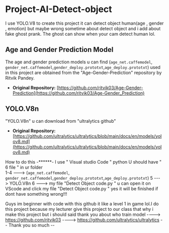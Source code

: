 # Project-AI-Detect-object
I use YOLO.V8 to create this project it can detect object human(age , gender , emotion) but maybe wrong sometime about detect object and i add about fake ghost prank. The ghost can show when your cam detect human lol.

## Age and Gender Prediction Model

The age and gender prediction models u can find (`age_net.caffemodel`, `gender_net.caffemodel`,`gender_deploy.prototxt`,`age_deploy.prototxt`) used in this project are obtained from the "Age-Gender-Prediction" repository by Ritvik Pandey.
* **Original Repository:** [https://github.com/ritvik03/Age-Gender-Prediction](https://github.com/ritvik03/Age-Gender_Prediction)

## YOLO.V8n

"YOLO.V8n" u can download from "ultralytics github"
* **Original Repository:** [https://github.com/ultralytics/ultralytics/blob/main/docs/en/models/yolov8.md](https://github.com/ultralytics/ultralytics/blob/main/docs/en/models/yolov8.md)


How to do this 
-******-
I use " Visual studio Code " python
U should have "  6 file "  in ur folder  
   1-4  --->  (`age_net.caffemodel`, `gender_net.caffemodel`,`gender_deploy.prototxt`,`age_deploy.prototxt`) 
   5    --->  YOLO.V8n 
   6    ---> my file "Detect Object code.py "
u can open it on VScode and click my file "Detect Object code.py "
yes it will be finished if dont have something wrong!!!
    
Guys im beginner with code with this github it like a level 1 in game lol.I do this project because my lecturer give this project to our class that why i make this project
but i should said thank you about who train model 
  ----> https://github.com/ritvik03 
  ----> https://github.com/ultralytics/ultralytics
  -- Thank you so much --
